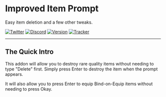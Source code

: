 # Improved Item Prompt

Easy item deletion and a few other tweaks.

[![Twitter](https://img.shields.io/twitter/follow/ravendwyr.svg?style=popout&label=Twitter)](https://twitter.com/Ravendwyr)
[![Discord](https://img.shields.io/discord/299308204393889802.svg?style=popout&label=Discord)](https://discord.gg/XC2REFu)
[![Version](https://img.shields.io/github/tag/ravendwyr/improveditemprompt.svg?style=popout&label=Version)](https://www.curseforge.com/wow/addons/improved-item-prompt/files)
[![Tracker](https://img.shields.io/github/issues/ravendwyr/improveditemprompt.svg?style=popout&label=Issues)](https://github.com/Ravendwyr/ImprovedItemPrompt/issues)

***

## The Quick Intro

This addon will allow you to destroy rare quality items without needing to type "Delete" first. Simply press Enter to destroy the item when the prompt appears.

It will also allow you to press Enter to equip Bind-on-Equip items without needing to press Okay.
